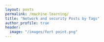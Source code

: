 ```yaml
---
layout: posts
permalink: /machine-learning/
title: "Network and security Posts by Tags"
author_profile: true
header:
  image: "/images/fort point.png"
---
```



